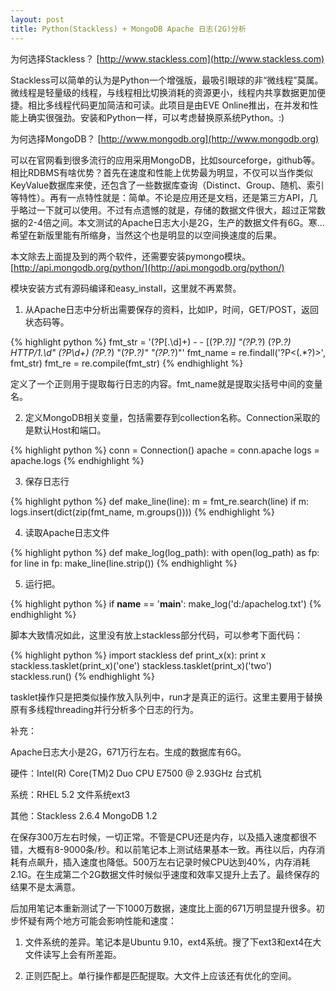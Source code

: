 ```yaml
---
layout: post
title: Python(Stackless) + MongoDB Apache 日志(2G)分析
---
```


为何选择Stackless？ [http://www.stackless.com](http://www.stackless.com)

Stackless可以简单的认为是Python一个增强版，最吸引眼球的非“微线程”莫属。微线程是轻量级的线程，与线程相比切换消耗的资源更小，线程内共享数据更加便捷。相比多线程代码更加简洁和可读。此项目是由EVE Online推出，在并发和性能上确实很强劲。安装和Python一样，可以考虑替换原系统Python。:)

为何选择MongoDB？ [http://www.mongodb.org](http://www.mongodb.org)

可以在官网看到很多流行的应用采用MongoDB，比如sourceforge，github等。相比RDBMS有啥优势？首先在速度和性能上优势最为明显，不仅可以当作类似KeyValue数据库来使，还包含了一些数据库查询（Distinct、Group、随机、索引等特性）。再有一点特性就是：简单。不论是应用还是文档，还是第三方API，几乎略过一下就可以使用。不过有点遗憾的就是，存储的数据文件很大，超过正常数据的2-4倍之间。本文测试的Apache日志大小是2G，生产的数据文件有6G。寒...希望在新版里能有所缩身，当然这个也是明显的以空间换速度的后果。

本文除去上面提及到的两个软件，还需要安装pymongo模块。[http://api.mongodb.org/python/](http://api.mongodb.org/python/)

模块安装方式有源码编译和easy_install，这里就不再累赘。

1. 从Apache日志中分析出需要保存的资料，比如IP，时间，GET/POST，返回状态码等。

{% highlight python %}
fmt_str  = '(?P<ip>[.\d]+) - - \[(?P<time>.*?)\] "(?P<method>.*?) (?P<uri>.*?) HTTP/1.\d" (?P<status>\d+) (?P<length>.*?) "(?P<referere>.*?)" "(?P<agent>.*?)"'
fmt_name = re.findall('\?P<(.*?)>', fmt_str)
fmt_re   = re.compile(fmt_str)
{% endhighlight %}

定义了一个正则用于提取每行日志的内容。fmt_name就是提取尖括号中间的变量名。

2. 定义MongoDB相关变量，包括需要存到collection名称。Connection采取的是默认Host和端口。

{% highlight python %}
conn     = Connection()
apache   = conn.apache
logs     = apache.logs
{% endhighlight %}

3. 保存日志行

{% highlight python %}
def make_line(line):
    m = fmt_re.search(line)
    if m:
        logs.insert(dict(zip(fmt_name, m.groups())))
{% endhighlight %}

4. 读取Apache日志文件

{% highlight python %}
def make_log(log_path):
    with open(log_path) as fp:
        for line in fp:
            make_line(line.strip())
{% endhighlight %}

5. 运行把。

{% highlight python %}
if __name__ == '__main__':
    make_log('d:/apachelog.txt')
{% endhighlight %}

脚本大致情况如此，这里没有放上stackless部分代码，可以参考下面代码：

{% highlight python %}
import stackless
def print_x(x):
    print x
stackless.tasklet(print_x)('one')
stackless.tasklet(print_x)('two')
stackless.run()
{% endhighlight %}

tasklet操作只是把类似操作放入队列中，run才是真正的运行。这里主要用于替换原有多线程threading并行分析多个日志的行为。

补充：

Apache日志大小是2G，671万行左右。生成的数据库有6G。

硬件：Intel(R) Core(TM)2 Duo CPU E7500 @ 2.93GHz 台式机

系统：RHEL 5.2 文件系统ext3

其他：Stackless 2.6.4 MongoDB 1.2

在保存300万左右时候，一切正常。不管是CPU还是内存，以及插入速度都很不错，大概有8-9000条/秒。和以前笔记本上测试结果基本一致。再往以后，内存消耗有点飙升，插入速度也降低。500万左右记录时候CPU达到40%，内存消耗2.1G。在生成第二个2G数据文件时候似乎速度和效率又提升上去了。最终保存的结果不是太满意。

后加用笔记本重新测试了一下1000万数据，速度比上面的671万明显提升很多。初步怀疑有两个地方可能会影响性能和速度：

1. 文件系统的差异。笔记本是Ubuntu 9.10，ext4系统。搜了下ext3和ext4在大文件读写上会有所差距。

2. 正则匹配上。单行操作都是匹配提取。大文件上应该还有优化的空间。

